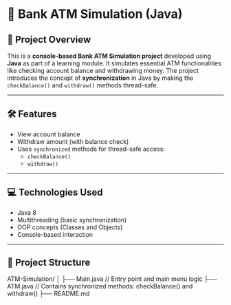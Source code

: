 # 🏦 Bank ATM Simulation (Java) 

## 📌 Project Overview

This is a **console-based Bank ATM Simulation project** developed using **Java** as part of a learning module. It simulates essential ATM functionalities like checking account balance and withdrawing money. The project introduces the concept of **synchronization** in Java by making the `checkBalance()` and `withdraw()` methods thread-safe.

---

## 🛠️ Features

- View account balance  
- Withdraw amount (with balance check)  
- Uses `synchronized` methods for thread-safe access:
  - `checkBalance()`
  - `withdraw()`

---

## 💻 Technologies Used

- Java 8  
- Multithreading (basic synchronization)  
- OOP concepts (Classes and Objects)  
- Console-based interaction

---

## 📂 Project Structure

ATM-Simulation/
│
├── Main.java // Entry point and main menu logic
├── ATM.java // Contains synchronized methods: checkBalance() and withdraw()
├── README.md


